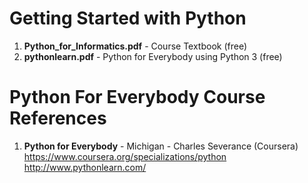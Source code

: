 #  Getting Started with Python
1.  **Python_for_Informatics.pdf** - Course Textbook (free)
1.  **pythonlearn.pdf** - Python for Everybody using Python 3 (free)

#  Python For Everybody Course References
1.  **Python for Everybody** - Michigan - Charles Severance (Coursera)   
	https://www.coursera.org/specializations/python  
	http://www.pythonlearn.com/